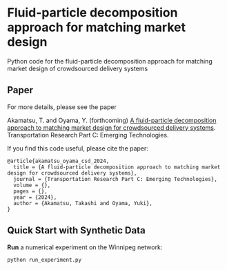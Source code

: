 # Fluid-particle decomposition approach for matching market design
Python code for the fluid-particle decomposition approach for matching market design of crowdsourced delivery systems

## Paper
For more details, please see the paper

Akamatsu, T. and Oyama, Y. (forthcoming) [A fluid-particle decomposition approach to matching market design for crowdsourced delivery systems](https://arxiv.org/abs/2312.01641). Transportation Research Part C: Emerging Technologies. 

If you find this code useful, please cite the paper:
```
@article{akamatsu_oyama_csd_2024,
  title = {A fluid-particle decomposition approach to matching market design for crowdsourced delivery systems},
  journal = {Transportation Research Part C: Emerging Technologies},
  volume = {},
  pages = {},
  year = {2024},
  author = {Akamatsu, Takashi and Oyama, Yuki},
}
```

## Quick Start with Synthetic Data
**Run** a numerical experiment on the Winnipeg network:

```
python run_experiment.py
```
